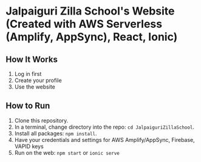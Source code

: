 # Jalpaiguri Zilla School's Website (Created with AWS Serverless (Amplify, AppSync), React, Ionic)

## How It Works

1. Log in first
2. Create your profile
3. Use the website

## How to Run

1. Clone this repository.
2. In a terminal, change directory into the repo: `cd JalpaiguriZillaSchool`.
3. Install all packages: `npm install`.
4. Have your credentials and settings for AWS Amplify/AppSync, Firebase, VAPID keys
5. Run on the web: `npm start` or `ionic serve`
